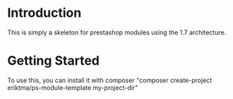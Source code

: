 # Introduction 
This is simply a skeleton for prestashop modules using the 1.7 architecture.

# Getting Started
To use this, you can install it with composer "composer create-project eriktma/ps-module-template my-project-dir"

